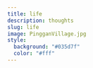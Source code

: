 ```yaml
---
title: life
description: thoughts
slug: life
image: PingganVillage.jpg
style:
  background: "#035d7f"
  color: "#fff"
---
```

